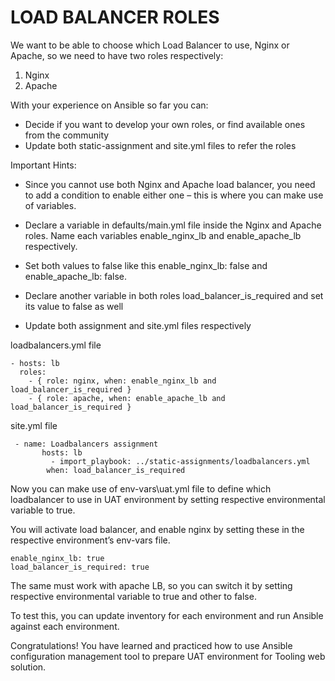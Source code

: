 # LOAD BALANCER ROLES

We want to be able to choose which Load Balancer to use, Nginx or Apache, so we need to have two roles respectively:

1. Nginx
2. Apache


With your experience on Ansible so far you can:

- Decide if you want to develop your own roles, or find available ones from the community
- Update both static-assignment and site.yml files to refer the roles


Important Hints:

- Since you cannot use both Nginx and Apache load balancer, you need to add a condition to enable either one – this is where you 
can make use of variables.

- Declare a variable in defaults/main.yml file inside the Nginx and Apache roles. Name each variables enable_nginx_lb and 
enable_apache_lb respectively.

- Set both values to false like this enable_nginx_lb: false and enable_apache_lb: false.

- Declare another variable in both roles load_balancer_is_required and set its value to false as well

- Update both assignment and site.yml files respectively

loadbalancers.yml file

```
- hosts: lb
  roles:
    - { role: nginx, when: enable_nginx_lb and load_balancer_is_required }
    - { role: apache, when: enable_apache_lb and load_balancer_is_required }
```

site.yml file


```
 - name: Loadbalancers assignment
       hosts: lb
         - import_playbook: ../static-assignments/loadbalancers.yml
        when: load_balancer_is_required 
```

Now you can make use of env-vars\uat.yml file to define which loadbalancer to use in UAT environment by setting respective 
environmental variable to true.

You will activate load balancer, and enable nginx by setting these in the respective environment’s env-vars file.


```
enable_nginx_lb: true
load_balancer_is_required: true
```


The same must work with apache LB, so you can switch it by setting respective environmental variable to true and other to false.

To test this, you can update inventory for each environment and run Ansible against each environment.

Congratulations!
You have learned and practiced how to use Ansible configuration management tool to prepare UAT environment for Tooling web solution.
